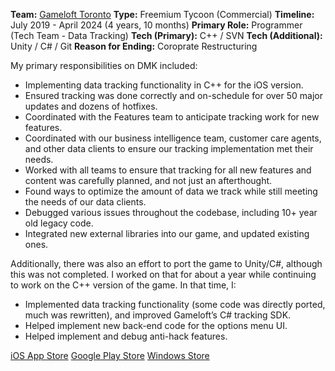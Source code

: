 **Team:** [Gameloft Toronto](https://www.gameloft.com/gameloft-studios/toronto)
**Type:** Freemium Tycoon (Commercial)
**Timeline:** July 2019 - April 2024 (4 years, 10 months)
**Primary Role:** Programmer (Tech Team - Data Tracking)
**Tech (Primary):** C++ / SVN
**Tech (Additional):** Unity / C# / Git
**Reason for Ending:** Coroprate Restructuring

My primary responsibilities on DMK included:
* Implementing data tracking functionality in C++ for the iOS version.
* Ensured tracking was done correctly and on-schedule for over 50 major updates and dozens of hotfixes.
* Coordinated with the Features team to anticipate tracking work for new features.
* Coordinated with our business intelligence team, customer care agents, and other data clients to ensure our tracking implementation met their needs.
* Worked with all teams to ensure that tracking for all new features and content was carefully planned, and not just an afterthought.
* Found ways to optimize the amount of data we track while still meeting the needs of our data clients.
* Debugged various issues throughout the codebase, including 10+ year old legacy code.
* Integrated new external libraries into our game, and updated existing ones.

Additionally, there was also an effort to port the game to Unity/C#, although this was not completed. I worked on that for about a year while continuing to work on the C++ version of the game. In that time, I:
* Implemented data tracking functionality (some code was directly ported, much was rewritten), and improved Gameloft’s C# tracking SDK.
* Helped implement new back-end code for the options menu UI.
* Helped implement and debug anti-hack features.

[iOS App Store](https://apps.apple.com/us/app/disney-magic-kingdoms/id731592936)
[Google Play Store](https://play.google.com/store/apps/details?id=com.gameloft.android.ANMP.GloftDYHM)
[Windows Store](https://www.microsoft.com/en-ca/p/disney-magic-kingdoms-build-your-own-magical-park/9nblggh6bng3)
